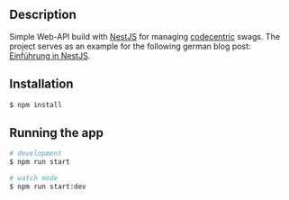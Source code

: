 ## Description

Simple Web-API build with [NestJS](https://nestjs.com/) for managing [codecentric](https://www.codecentric.de/) swags. The project serves as an example for the following german blog post: [Einführung in NestJS]().

## Installation

```bash
$ npm install
```

## Running the app

```bash
# development
$ npm run start

# watch mode
$ npm run start:dev
```
